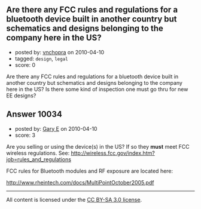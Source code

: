 ## Are there any FCC rules and regulations for a bluetooth device built in another country but schematics and designs belonging to the company here in the US?

- posted by: [vnchopra](https://stackexchange.com/users/-1/2821-vnchopra) on 2010-04-10
- tagged: `design`, `legal`
- score: 0

Are there any FCC rules and regulations for a bluetooth device built in another country but schematics and designs belonging to the company here in the US? Is there some kind of inspection one must go thru for new EE designs?


## Answer 10034

- posted by: [Gary E](https://stackexchange.com/users/-1/2587-gary-e) on 2010-04-10
- score: 3

Are you selling or using the device(s) in the US? If so they **must** meet FCC wireless regulations. See: http://wireless.fcc.gov/index.htm?job=rules_and_regulations

FCC rules for Bluetooth modules and RF exposure are located here:

http://www.rheintech.com/docs/MultiPointOctober2005.pdf







---

All content is licensed under the [CC BY-SA 3.0 license](https://creativecommons.org/licenses/by-sa/3.0/).
